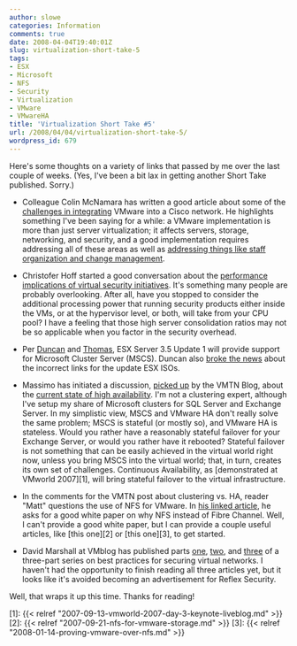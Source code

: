 ```yaml
---
author: slowe
categories: Information
comments: true
date: 2008-04-04T19:40:01Z
slug: virtualization-short-take-5
tags:
- ESX
- Microsoft
- NFS
- Security
- Virtualization
- VMware
- VMwareHA
title: 'Virtualization Short Take #5'
url: /2008/04/04/virtualization-short-take-5/
wordpress_id: 679
---
```


Here's some thoughts on a variety of links that passed by me over the last couple of weeks. (Yes, I've been a bit lax in getting another Short Take published. Sorry.)

* Colleague Colin McNamara has written a good article about some of the [challenges in integrating](http://www.colinmcnamara.com/2008/03/15/challenges-integrating-vmware-into-cisco-networks) VMware into a Cisco network. He highlights something I've been saying for a while: a VMware implementation is more than just server virtualization; it affects servers, storage, networking, and security, and a good implementation requires addressing all of these areas as well as [addressing things like staff organization and change management](http://searchservervirtualization.techtarget.com/tip/0,289483,sid94_gci1303371,00.html).

* Christofer Hoff started a good conversation about the [performance implications of virtual security initiatives](http://rationalsecurity.typepad.com/blog/2008/03/performance-imp.html). It's something many people are probably overlooking. After all, have you stopped to consider the additional processing power that running security products either inside the VMs, or at the hypervisor level, or both, will take from your CPU pool? I have a feeling that those high server consolidation ratios may not be so applicable when you factor in the security overhead.

* Per [Duncan](http://www.yellow-bricks.com/2008/04/02/support-for-microsoft-cluster-server-mscs-in-35-update/) and [Thomas](http://blogs.sun.com/thomasweyell_en/entry/support_for_microsoft_cluster_in), ESX Server 3.5 Update 1 will provide support for Microsoft Cluster Server (MSCS). Duncan also [broke the news](http://www.yellow-bricks.com/2008/03/31/new-isosbuilds-coming-up-for-3i-35-virtualcenter/) about the incorrect links for the update ESX ISOs.

* Massimo has initiated a discussion, [picked up](http://blogs.vmware.com/vmtn/2008/03/the-philosophy.html) by the VMTN Blog, about the [current state of high availability](http://it20.info/blogs/main/archive/2008/03/26/102.aspx). I'm not a clustering expert, although I've setup my share of Microsoft clusters for SQL Server and Exchange Server. In my simplistic view, MSCS and VMware HA don't really solve the same problem; MSCS is stateful (or mostly so), and VMware HA is stateless. Would you rather have a reasonably stateful failover for your Exchange Server, or would you rather have it rebooted? Stateful failover is not something that can be easily achieved in the virtual world right now, unless you bring MSCS into the virtual world; that, in turn, creates its own set of challenges. Continuous Availability, as [demonstrated at VMworld 2007][1], will bring stateful failover to the virtual infrastructure.

* In the comments for the VMTN post about clustering vs. HA, reader "Matt" questions the use of NFS for VMware. In [his linked article](http://universitytechnology.blogspot.com/2008/03/vmware-over-nfs-vs-fiberchannel-fc.html), he asks for a good white paper on why NFS instead of Fibre Channel. Well, I can't provide a good white paper, but I can provide a couple useful articles, like [this one][2] or [this one][3], to get started.

* David Marshall at VMblog has published parts [one](http://vmblog.com/archive/2008/03/28/best-practices-for-securing-virtual-networks-part-one-of-three.aspx), [two](http://vmblog.com/archive/2008/03/27/best-practices-for-securing-virtual-networks-part-two-of-three.aspx), and [three](http://vmblog.com/archive/2008/03/28/best-practices-for-securing-virtual-networks-part-three-of-three.aspx) of a three-part series on best practices for securing virtual networks. I haven't had the opportunity to finish reading all three articles yet, but it looks like it's avoided becoming an advertisement for Reflex Security.

Well, that wraps it up this time. Thanks for reading!

[1]: {{< relref "2007-09-13-vmworld-2007-day-3-keynote-liveblog.md" >}}
[2]: {{< relref "2007-09-21-nfs-for-vmware-storage.md" >}}
[3]: {{< relref "2008-01-14-proving-vmware-over-nfs.md" >}}
